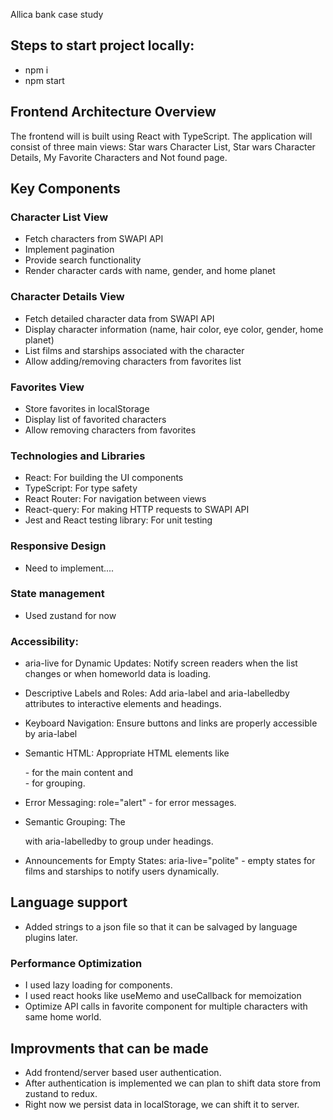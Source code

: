 Allica bank case study

## Steps to start project locally:

- npm i
- npm start

## Frontend Architecture Overview

The frontend will is built using React with TypeScript. The application will consist of three main views: Star wars Character List, Star wars Character Details, My Favorite Characters and Not found page.

## Key Components

### Character List View

- Fetch characters from SWAPI API
- Implement pagination
- Provide search functionality
- Render character cards with name, gender, and home planet

### Character Details View

- Fetch detailed character data from SWAPI API
- Display character information (name, hair color, eye color, gender, home planet)
- List films and starships associated with the character
- Allow adding/removing characters from favorites list

### Favorites View

- Store favorites in localStorage
- Display list of favorited characters
- Allow removing characters from favorites

### Technologies and Libraries

- React: For building the UI components
- TypeScript: For type safety
- React Router: For navigation between views
- React-query: For making HTTP requests to SWAPI API
- Jest and React testing library: For unit testing

### Responsive Design

- Need to implement....

### State management

- Used zustand for now

### Accessibility:

- aria-live for Dynamic Updates:
  Notify screen readers when the list changes or when homeworld data is loading.

- Descriptive Labels and Roles:
  Add aria-label and aria-labelledby attributes to interactive elements and headings.

- Keyboard Navigation:
  Ensure buttons and links are properly accessible by aria-label

- Semantic HTML:
  Appropriate HTML elements like <main> - for the main content and <section> - for grouping.

- Error Messaging:
  role="alert" - for error messages.

- Semantic Grouping:
  The<section> with aria-labelledby to group under headings.

- Announcements for Empty States:
  aria-live="polite" - empty states for films and starships to notify users dynamically.

## Language support

- Added strings to a json file so that it can be salvaged by language plugins later.

### Performance Optimization

- I used lazy loading for components.
- I used react hooks like useMemo and useCallback for memoization
- Optimize API calls in favorite component for multiple characters with same home world.

## Improvments that can be made

- Add frontend/server based user authentication.
- After authentication is implemented we can plan to shift data store from zustand to redux.
- Right now we persist data in localStorage, we can shift it to server.
